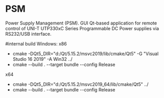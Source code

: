 # PSM
Power Supply Management (PSM). GUI Qt-based application for remote control of UNI-T UTP330xC Series Programmable DC Power supplies via RS232/USB interface.



#internal build
Windows:
x86
 - cmake -DQt5_DIR="d:/Qt/5.15.2/msvc2019/lib/cmake/Qt5" -G "Visual Studio 16 2019" -A Win32  ../
 - cmake --build . --target bundle --config Release
 
x64
 - cmake -DQt5_DIR="d:/Qt/5.15.2/msvc2019_64/lib/cmake/Qt5"  ../
 - cmake --build . --target bundle --config Release
